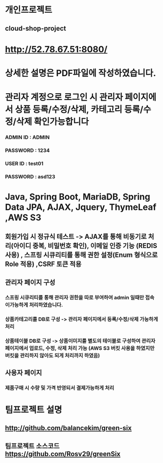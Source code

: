 # 개인프로젝트
## cloud-shop-project

# http://52.78.67.51:8080/

# 상세한 설명은 PDF파일에 작성하였습니다.

# 관리자 계정으로 로그인 시 관리자 페이지에서 상품 등록/수정/삭제, 카테고리 등록/수정/삭제 확인가능합니다
### ADMIN ID : ADMIN
### PASSWORD : 1234

### USER ID : test01
### PASSWORD : asd123

# Java, Spring Boot, MariaDB, Spring Data JPA, AJAX, Jquery, ThymeLeaf ,AWS S3

## 회원가입 시 정규식 테스트 -> AJAX를 통해 비동기로 처리(아이디 중복, 비밀번호 확인),  이메일 인증 기능 (REDIS 사용) , 스프링 시큐리티를 통해 권한 설정(Enum 형식으로 Role 적용) ,CSRF 토큰 적용

## 관리자 페이지 구성
### 스프링 시큐리티를 통해 관리자 권한을 따로 부여하여 admin 일때만 접속이가능하게 처리하였습니다.
### 상품카테고리를 DB로 구성 -> 관리자 페이지에서 등록/수정/삭제 가능하게 처리
### 상품테이블 DB로 구성 -> 상품이미지를 별도의 테이블로 구성하여 관리자페이지에서 업로드, 수정, 삭제 처리 가능 (AWS S3 버킷 사용을 하였지만 버킷을 관리하지 않아도 되게 처리까지 하였음)


## 사용자 페이지
### 제품구매 시 수량 및 가격 반영되서 결제가능하게 처리

# 팀프로젝트 설명
## http://github.com/balancekim/green-six

## 팀프로젝트 소스코드 https://github.com/Rosv29/greenSix
